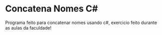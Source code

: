 <h1> Concatena Nomes C# </h1>
Programa feito para concatenar nomes usando c#, exercicio feito durante as aulas da faculdade!
